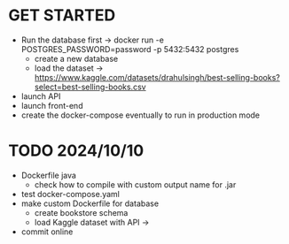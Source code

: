 # GET STARTED

- Run the database first -> docker run -e POSTGRES_PASSWORD=password -p 5432:5432 postgres
  - create a new database
  - load the dataset -> https://www.kaggle.com/datasets/drahulsingh/best-selling-books?select=best-selling-books.csv
- launch API
- launch front-end
- create the docker-compose eventually to run in production mode

# TODO 2024/10/10
- Dockerfile java
  - check how to compile with custom output name for .jar
- test docker-compose.yaml
- make custom Dockerfile for database
  - create bookstore schema
  - load Kaggle dataset with API -> 
- commit online